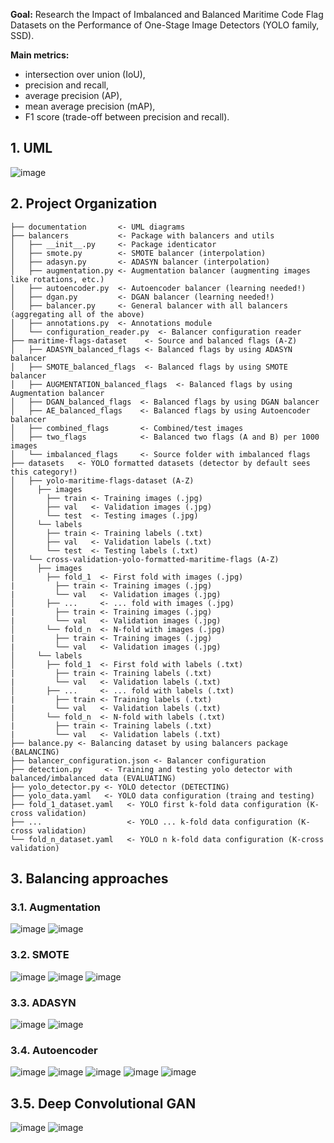 **Goal:** Research the Impact of Imbalanced and Balanced Maritime Code Flag Datasets on the Performance of One-Stage Image Detectors (YOLO family, SSD).

**Main metrics:**
* intersection over union (IoU),
* precision and recall,
* average precision (AP),
* mean average precision (mAP),
* F1 score (trade-off between precision and recall).

## 1. UML
![image](https://github.com/user-attachments/assets/91ec7ad1-c5ac-4c0a-a183-0dbfcab81b1f)

## 2. Project Organization
```
├── documentation       <- UML diagrams
├── balancers           <- Package with balancers and utils
│   ├── __init__.py     <- Package identicator
│   ├── smote.py        <- SMOTE balancer (interpolation)
│   ├── adasyn.py       <- ADASYN balancer (interpolation)
│   ├── augmentation.py <- Augmentation balancer (augmenting images like rotations, etc.)
│   ├── autoencoder.py  <- Autoencoder balancer (learning needed!)
│   ├── dgan.py         <- DGAN balancer (learning needed!)
│   ├── balancer.py     <- General balancer with all balancers (aggregating all of the above)
│   ├── annotations.py  <- Annotations module
│   └── configuration_reader.py  <- Balancer configuration reader
├── maritime-flags-dataset    <- Source and balanced flags (A-Z)
│   ├── ADASYN_balanced_flags <- Balanced flags by using ADASYN balancer
│   ├── SMOTE_balanced_flags  <- Balanced flags by using SMOTE balancer
│   ├── AUGMENTATION_balanced_flags  <- Balanced flags by using Augmentation balancer
│   ├── DGAN_balanced_flags  <- Balanced flags by using DGAN balancer
│   ├── AE_balanced_flags    <- Balanced flags by using Autoencoder balancer
│   ├── combined_flags       <- Combined/test images 
│   ├── two_flags            <- Balanced two flags (A and B) per 1000 images
│   └── imbalanced_flags     <- Source folder with imbalanced flags
├── datasets   <- YOLO formatted datasets (detector by default sees this category!)
│   ├── yolo-maritime-flags-dataset (A-Z)
│     ├── images
│       ├── train <- Training images (.jpg)
│       ├── val   <- Validation images (.jpg)
│       └── test  <- Testing images (.jpg)
│     └── labels
│       ├── train <- Training labels (.txt)
│       ├── val   <- Validation labels (.txt)
│       └── test  <- Testing labels (.txt)
│   └── cross-validation-yolo-formatted-maritime-flags (A-Z)
│     ├── images
│       ├── fold_1  <- First fold with images (.jpg)
|         ├── train <- Training images (.jpg)
|         └── val   <- Validation images (.jpg)
│       ├── ...     <- ... fold with images (.jpg)
|         ├── train <- Training images (.jpg)
|         └── val   <- Validation images (.jpg)
│       └── fold_n  <- N-fold with images (.jpg)
|         ├── train <- Training images (.jpg)
|         └── val   <- Validation images (.jpg)
│     └── labels
│       ├── fold_1  <- First fold with labels (.txt)
|         ├── train <- Training labels (.txt)
|         └── val   <- Validation labels (.txt)
│       ├── ...     <- ... fold with labels (.txt)
|         ├── train <- Training labels (.txt)
|         └── val   <- Validation labels (.txt)
│       └── fold_n  <- N-fold with labels (.txt)
|         ├── train <- Training labels (.txt)
|         └── val   <- Validation labels (.txt)
├── balance.py <- Balancing dataset by using balancers package (BALANCING)
├── balancer_configuration.json <- Balancer configuration
├── detection.py     <- Training and testing yolo detector with balanced/imbalanced data (EVALUATING)
├── yolo_detector.py <- YOLO detector (DETECTING)
├── yolo_data.yaml   <- YOLO data configuration (traing and testing)
├── fold_1_dataset.yaml   <- YOLO first k-fold data configuration (K-cross validation)
├── ...                   <- YOLO ... k-fold data configuration (K-cross validation)
└── fold_n_dataset.yaml   <- YOLO n k-fold data configuration (K-cross validation)
```

## 3. Balancing approaches

### 3.1. Augmentation
![image](https://github.com/user-attachments/assets/d97ffb0f-f56e-499f-a6a3-c141c7b9d27c)
![image](https://github.com/user-attachments/assets/ab7e208d-e907-4bf0-bcef-4ce9a17d9e74)

### 3.2. SMOTE
![image](https://github.com/user-attachments/assets/4ae01470-abc5-45e3-a9cb-3f26f25d7564)
![image](https://github.com/user-attachments/assets/07576e54-dd8e-4abf-b47a-6e9fcb605eb4)
![image](https://github.com/user-attachments/assets/3491bfce-3665-4768-b996-18ceb3701a62)

### 3.3. ADASYN
![image](https://github.com/user-attachments/assets/7585f729-a99f-4d8a-9101-82c781084a5b)
![image](https://github.com/user-attachments/assets/5f49fd46-6bf3-4dc9-ab10-b8c242cbe11b)

### 3.4. Autoencoder
![image](https://github.com/user-attachments/assets/d7c0f3cf-1b1d-4e40-ba8b-7067285a9b03)
![image](https://github.com/user-attachments/assets/a258c8e6-738a-4f49-83a9-551c0e417edd)
![image](https://github.com/user-attachments/assets/e1b2da08-eef8-42b9-8601-4f2be1fe45a7)
![image](https://github.com/user-attachments/assets/fa11a4cf-65f0-4c4a-8154-30b7e946c234)
![image](https://github.com/user-attachments/assets/983a0fb4-e56b-4d4d-8cfa-05634f8ae479)

## 3.5. Deep Convolutional GAN
![image](https://github.com/user-attachments/assets/627426ed-7030-46e5-b0e3-4a4a6dfb9237)
![image](https://github.com/user-attachments/assets/eb4c63a1-5853-4534-adba-d06291a44dfd)
